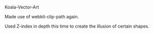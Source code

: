 Koala-Vector-Art

Made use of webkit-clip-path again.

Used Z-index in depth this time to create the illusion of certain shapes.

